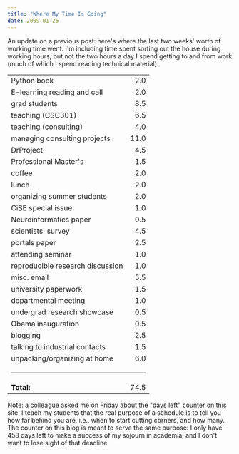 ```yaml
---
title: "Where My Time Is Going"
date: 2009-01-26
---
```

An update on a previous post: here's where the last two weeks' worth of working time went.  I'm including time spent sorting out the house during working hours, but not the two hours a day I spend getting to and from work (much of which I spend reading technical material).
<table class="centered">
<tbody>
<tr>
<td>Python book</td>
<td align="right">2.0</td>
</tr>
<tr>
<td>E-learning reading and call</td>
<td align="right">2.0</td>
</tr>
<tr>
<td>grad students</td>
<td align="right">8.5</td>
</tr>
<tr>
<td>teaching (CSC301)</td>
<td align="right">6.5</td>
</tr>
<tr>
<td>teaching (consulting)</td>
<td align="right">4.0</td>
</tr>
<tr>
<td>managing consulting projects</td>
<td align="right">11.0</td>
</tr>
<tr>
<td>DrProject</td>
<td align="right">4.5</td>
</tr>
<tr>
<td>Professional Master's</td>
<td align="right">1.5</td>
</tr>
<tr>
<td>coffee</td>
<td align="right">2.0</td>
</tr>
<tr>
<td>lunch</td>
<td align="right">2.0</td>
</tr>
<tr>
<td>organizing summer students</td>
<td align="right">2.0</td>
</tr>
<tr>
<td>CiSE special issue</td>
<td align="right">1.0</td>
</tr>
<tr>
<td>Neuroinformatics paper</td>
<td align="right">0.5</td>
</tr>
<tr>
<td>scientists' survey</td>
<td align="right">4.5</td>
</tr>
<tr>
<td>portals paper</td>
<td align="right">2.5</td>
</tr>
<tr>
<td>attending seminar</td>
<td align="right">1.0</td>
</tr>
<tr>
<td>reproducible research discussion</td>
<td align="right">1.0</td>
</tr>
<tr>
<td>misc. email</td>
<td align="right">5.5</td>
</tr>
<tr>
<td>university paperwork</td>
<td align="right">1.5</td>
</tr>
<tr>
<td>departmental meeting</td>
<td align="right">1.0</td>
</tr>
<tr>
<td>undergrad research showcase</td>
<td align="right">0.5</td>
</tr>
<tr>
<td>Obama inauguration</td>
<td align="right">0.5</td>
</tr>
<tr>
<td>blogging</td>
<td align="right">2.5</td>
</tr>
<tr>
<td>talking to industrial contacts</td>
<td align="right">1.5</td>
</tr>
<tr>
<td>unpacking/organizing at home</td>
<td align="right">6.0</td>
</tr>
<tr>
<td colspan="2"><hr /></td>
</tr>
<tr>
<td><strong>Total:</strong></td>
<td align="right">74.5</td>
</tr>
</tbody></table>
Note: a colleague asked me on Friday about the "days left" counter on this site.  I teach my students that the real purpose of a schedule is to tell you how far behind you are, i.e., when to start cutting corners, and how many. The counter on this blog is meant to serve the same purpose: I only have 458 days left to make a success of my sojourn in academia, and I don't want to lose sight of that deadline.

